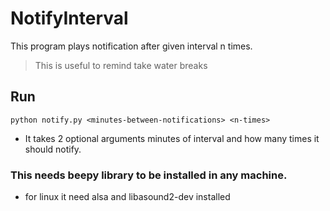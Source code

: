 # NotifyInterval
This program plays notification after given interval n times.<br/>
>This is useful to remind take water breaks

## Run
 `python notify.py <minutes-between-notifications> <n-times>`
* It takes 2 optional arguments minutes of interval and how many times it should notify.
### This needs beepy library to be installed in any machine.

* for linux it need alsa and libasound2-dev installed
